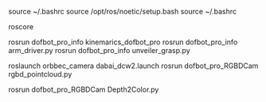 source ~/.bashrc
source /opt/ros/noetic/setup.bash
source ~/.bashrc

roscore

rosrun dofbot_pro_info kinemarics_dofbot_pro
rosrun dofbot_pro_info arm_driver.py
rosrun dofbot_pro_info unveiler_grasp.py 


roslaunch orbbec_camera dabai_dcw2.launch
rosrun dofbot_pro_RGBDCam rgbd_pointcloud.py

rosrun dofbot_pro_RGBDCam Depth2Color.py